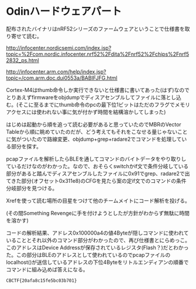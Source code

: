# Odinハードウェアパート
配布されたバイナリはnRF52シリーズのファームウェアということで仕様書を取り寄せて読む。

http://infocenter.nordicsemi.com/index.jsp?topic=%2Fcom.nordic.infocenter.nrf52%2Fdita%2Fnrf52%2Fchips%2Fnrf52832_ps.html

http://infocenter.arm.com/help/index.jsp?topic=/com.arm.doc.dui0553a/BABIFJFG.html

Cortex-M4はthumb命令しか実行できないと仕様書に書いてあった(はず)なのでとりあえずfirmwareをobjdumpでディスアセンブルしてファイルに落とし込む。(そこに至るまでにthumb命令のpcの最下位1ビットはただのフラグでメモリアクセスには使われない事に気が付かず時間を結構溶かしてしまった)

はじめは起動から順を追って読む必要があると思っていたのでMBRのVector Tableから順に眺めていたのだが、どう考えてもそれをこなせる量じゃないことに気がついたので路線変更、objdump+grep+radare2でコマンドを処理している部分を探す。

pcapファイルを解析したらBLEを通してコマンドのバイトデータをやり取りしているだけなのがわかった。なので、おそらくswitchかif文で条件分岐している部分があると踏んでディスアセンブルしたファイルに0x91でgrep、radare2で出てきた部分(オフセット0x311e8)のCFGを見たら案の定if文でのコマンドの条件分岐部分を見つける。

Xrefを使って読む場所の目星をつけて他のチームメイトにコード解析を投げる。

(その間Something Revengeに手を付けようとしたが方針がわからず無駄に時間を溶かす)

コードの解析結果、アドレス0x100000a4の値4Byteが隠しコマンドに使われていることとそれ以外のコマンド部分がわかったので、再び仕様書とにらめっこ。このアドレスはDevice Addressが保存されているレジスタ(Flash？)だとわかった。この部分はBLEのアドレスとして使われているのでpcapファイルのlocalhost()が送信しているアドレスの下位4Byteをリトルエンディアンの順番でコマンドに組み込めば答えになる。
```
CBCTF{20afa8c15fe5bc03b701}
```